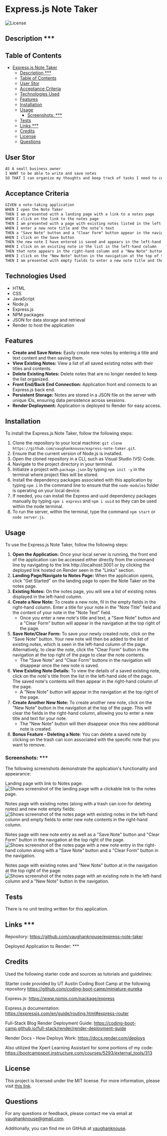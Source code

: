 # Express.js Note Taker

![License](https://img.shields.io/badge/License-MIT-blue.svg)

## Description ***


## Table of Contents
- [Express.js Note Taker](#expressjs-note-taker)
  - [Description \*\*\*](#description-)
  - [Table of Contents](#table-of-contents)
  - [User Stor](#user-stor)
  - [Acceptance Criteria](#acceptance-criteria)
  - [Technologies Used](#technologies-used)
  - [Features](#features)
  - [Installation](#installation)
  - [Usage](#usage)
    - [Screenshots: \*\*\*](#screenshots-)
  - [Tests](#tests)
  - [Links \*\*\*](#links-)
  - [Credits](#credits)
  - [License](#license)
  - [Questions](#questions)


## User Stor
```md
AS A small business owner
I WANT to be able to write and save notes
SO THAT I can organize my thoughts and keep track of tasks I need to complete
```

## Acceptance Criteria
```md
GIVEN a note-taking application
WHEN I open the Note Taker
THEN I am presented with a landing page with a link to a notes page
WHEN I click on the link to the notes page
THEN I am presented with a page with existing notes listed in the left-hand column, plus empty fields to enter a new note title and the note’s text in the right-hand column
WHEN I enter a new note title and the note’s text
THEN a "Save Note" button and a "Clear Form" button appear in the navigation at the top of the page
WHEN I click on the Save button
THEN the new note I have entered is saved and appears in the left-hand column with the other existing notes and the buttons in the navigation disappear
WHEN I click on an existing note in the list in the left-hand column
THEN that note appears in the right-hand column and a "New Note" button appears in the navigation
WHEN I click on the "New Note" button in the navigation at the top of the page
THEN I am presented with empty fields to enter a new note title and the note’s text in the right-hand column and the button disappears
```

## Technologies Used
- HTML
-	CSS
-	JavaScript
-	Node.js
-	Express.js 
-	NPM packages
-	JSON for data storage and retrieval 
-	Render to host the application

## Features
* **Create and Save Notes:** Easily create new notes by entering a title and text content and then saving them.
* **View Existing Notes:** View a list of all saved existing notes with their titles and contents.
* **Delete Existing Notes:** Delete notes that are no longer needed to keep the list organized.
* **Front End/Back End Connection:** Application front end connects to an Express.js back end.
* **Persistent Storage:** Notes are stored in a JSON file on the server with unique IDs, ensuring data persistence across sessions.
* **Render Deployment:** Application is deployed to Render for easy access.

## Installation
To install the Express.js Note Taker, follow the following steps:
1.	Clone the repository to your local machine: `git clone https://github.com/vaughanknouse/express-note-taker.git`.
2.	Ensure that the current version of Node.js is installed. 
3.	Open the cloned repository in a CLI, such as Visual Studio (VS) Code.
4.	Navigate to the project directory in your terminal.
5.	Initialize a project with `package.json` by typing `npm init -y` in the terminal where project files will be stored.
6.	Install the dependency packages associated with this application by typing `npm i` in the command line to ensure that the `node-modules` folder is operating on your local device.
7. If needed, you can install the Express and uuid dependency packages manually by typing `npm i express` and `npm i uuid` so they can be used within the node terminal.
8. To run the server, within the terminal, type the command `npm start` or `node server.js`.


## Usage
To use the Express.js Note Taker, follow the following steps:
1. **Open the Application:** Once your local server is running, the front end of the application can be accessed either directly from the command line by navigating to the link http://localhost:3001 or by clicking the deployed link hosted on Render seen in the "Links" section.
2. **Landing Page/Navigate to Notes Page:** When the application opens, click "Get Started" on the landing page to open the Note Taker on the notes page.
3. **Existing Notes:** On the notes page, you will see a list of existing notes displayed in the left-hand column.
4. **Create a New Note:** To create a new note, fil in the empty fields in the right-hand column. Enter a title for your note in the  "Note Title" field and the content of your note in the "Note Text" field.
   - Once you enter a new note's title and text, a "Save Note" button and a "Clear Form" button will appear in the navigation at the top right of the page.
5. **Save Note/Clear Form:** To save your newly created note, click on the "Save Note" button. Your new note will then be added to the list of existing notes, which is seen in the left-hand column of the page. Alternatively, to clear the note, click the "Clear Form" button in the navigation at the top right of the page to clear the note contents. 
   - The "Save Note" and "Clear Form" buttons in the navigation will disappear once the new note is saved.
6. **View Existing Note Details:** To view the details of a saved existing note, click on the note's title from the list in the left-hand side of the page. The saved note's contents will then appear in the right-hand column of the page.
   - A "New Note" button will appear in the navigation at the top right of the page. 
7. **Create Another New Note:** To create another new note, click on the "New Note" button in the navigation at the top of the page. This will clear the fields in the right-hand column, allowing you to enter a new title and text for your note.
     - The "New Note" button will then disappear once this new additional note is created.
8. **Bonus Feature - Deleting a Note**: You can delete a saved note by clicking on the trash can icon associated with the specific note that you want to remove.
   

### Screenshots: ***
The following screenshots demonstrate the application's functionality and appearance:

Landing page with link to Notes page:
![Shows screenshot of the landing page with a clickable link to the notes page.](assets/images/landing-page-screenshot.png)

Notes page with existing notes (along with a trash can icon for deleting notes) and new note empty fields:
![Shows screenshot of the notes page with existing notes in the left-hand column and empty fields to enter new note contents in the right-hand column.](assets/images/existing-new-notes-screenshot.png)

Notes page with new note entry as well as a "Save Note" button and "Clear Form" button in the navigation at the top right of the page. 
![Shows screenshot of the notes page with a new note entry in the right-hand column along with a "Save Note" button and a "Clear Form" button in the navigation.](assets/images/new-notes-save-clear-buttons-screenshot.png)

Notes page with existing notes and "New Note" button at in the navigation at the top right of the page:
![Shows screenshot of the notes page with an existing note in the left-hand column and a "New Note" button in the navigation.](assets/images/existing-notes-new-note-buttons-screenshot.png)

## Tests
There is no unit testing written for this application.


## Links ***
Repository: https://github.com/vaughanknouse/express-note-taker

Deployed Application to Render: ***


## Credits
Used the following starter code and sources as tutorials and guidelines:

Starter code provided by UT Austin Coding Boot Camp at the following repository https://github.com/coding-boot-camp/miniature-eureka

Express.js: https://www.npmjs.com/package/express

Express.js documentation: https://expressjs.com/en/guide/routing.html#express-router

Full-Stack Blog Render Deployment Guide: https://coding-boot-camp.github.io/full-stack/render/render-deployment-guide

Render Docs - How Deploys Work: https://docs.render.com/deploys 

Also utilized the Xpert Learning Assistant for some portions of my code:
https://bootcampspot.instructure.com/courses/5293/external_tools/313


## License
This project is licensed under the MIT license. For more information, please visit [this link](https://opensource.org/licenses/MIT).


## Questions
For any questions or feedback, please contact me via email at vaughanknouse@gmail.com.

Additionally, you can find me on GitHub at [vaughanknouse](https://github.com/vaughanknouse).
